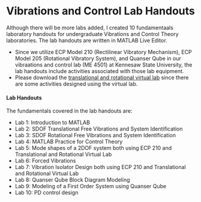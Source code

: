 # Vibrations and Control Lab Handouts
Although there will be more labs added, I created 10 fundamentaals laboratory handouts for undergraduate Vibrations and Control Theory laboratories. The lab handouts are written in MATLAB Live Editor.
- Since we utilize ECP Model 210 (Rectilinear Vibratory Mechanism), ECP Model 205 (Rotational Vibratory System), and Quanser Qube in our vibraations and control lab (ME 4501) at Kennesaw State University, the lab handouts include activities associated with those lab equipment.
- Please download the [translational and rotational virtual lab](https://www.mathworks.com/matlabcentral/fileexchange/111285-translational-and-rotational-vibrations-virtual-lab) since there are some activities designed using the virtual lab.

#### Lab Handouts
The fundamentals covered in the lab handouts are:
- Lab 1: Introduction to MATLAB
- Lab 2: SDOF Translational Free Vibrations and System Identification
- Lab 3: SDOF Rotational Free Vibrations and System Identification
- Lab 4: MATLAB Practice for Control Theory
- Lab 5: Mode shapes of a 2DOF system both using ECP 210 and Translational and Rotational Virtual Lab
- Lab 6: Forced Vibrations
- Lab 7: Vibration Isolator Design both using ECP 210 and Translational and Rotational Virtual Lab
- Lab 8: Quanser Qube Block Diagram Modeling
- Lab 9: Modeling of a First Order System using Quanser Qube
- Lab 10: PD control design 

